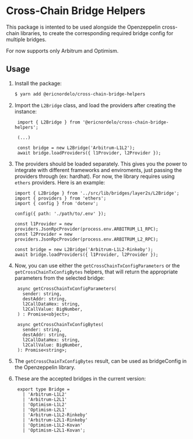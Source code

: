 # Cross-Chain Bridge Helpers

This package is intented to be used alongside the Openzeppelin cross-chain libraries, to create the corresponding required bridge config for multiple bridges.

For now supports only Arbitrum and Optimism.

## Usage

1. Install the package:

   ```sh
   $ yarn add @ericnordelo/cross-chain-bridge-helpers
   ```

2. Import the `L2Bridge` class, and load the providers after creating the instance:

   ```code
    import { L2Bridge } from '@ericnordelo/cross-chain-bridge-helpers';

    (...)

    const bridge = new L2Bridge('Arbitrum-L1L2');
    await bridge.loadProviders({ l1Provider, l2Provider });
   ```

3. The providers should be loaded separately. This gives you the power to integrate with different frameworks and enviroments, just passing the providers through (ex: hardhat). For now, the library requires using `ethers` providers. Here is an example:

   ```code
   import { L2Bridge } from '../src/lib/bridges/layer2s/L2Bridge';
   import { providers } from 'ethers';
   import { config } from 'dotenv';

   config({ path: './path/to/.env' });

   const l1Provider = new providers.JsonRpcProvider(process.env.ARBITRUM_L1_RPC);
   const l2Provider = new providers.JsonRpcProvider(process.env.ARBITRUM_L2_RPC);

   const bridge = new L2Bridge('Arbitrum-L1L2-Rinkeby');
   await bridge.loadProviders({ l1Provider, l2Provider });
   ```

4. Now, you can use either the `getCrossChainTxConfigParameters` or the `getCrossChainTxConfigBytes` helpers, that will return the appropriate parameters from the selected bridge:

   ```code
    async getCrossChainTxConfigParameters(
      sender: string,
      destAddr: string,
      l2CallDataHex: string,
      l2CallValue: BigNumber,
    ) : Promise<object>;

    async getCrossChainTxConfigBytes(
      sender: string,
      destAddr: string,
      l2CallDataHex: string,
      l2CallValue: BigNumber,
    ): Promise<string>;
   ```

5. The `getCrossChainTxConfigBytes` result, can be used as bridgeConfig in the Openzeppelin library.

6. These are the accepted bridges in the current version:

   ```code
    export type Bridge =
      | 'Arbitrum-L1L2'
      | 'Arbitrum-L2L1'
      | 'Optimism-L1L2'
      | 'Optimism-L2L1'
      | 'Arbitrum-L1L2-Rinkeby'
      | 'Arbitrum-L2L1-Rinkeby'
      | 'Optimism-L1L2-Kovan'
      | 'Optimism-L2L1-Kovan';
   ```
